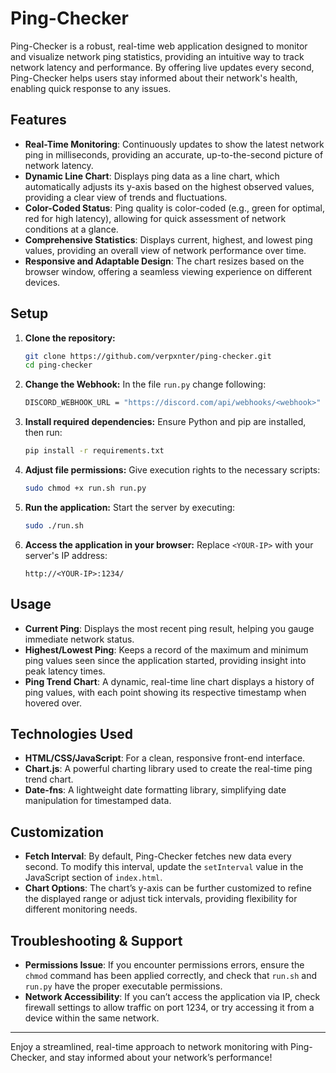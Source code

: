 # Ping-Checker

Ping-Checker is a robust, real-time web application designed to monitor and visualize network ping statistics, providing an intuitive way to track network latency and performance. By offering live updates every second, Ping-Checker helps users stay informed about their network's health, enabling quick response to any issues.

## Features

- **Real-Time Monitoring**: Continuously updates to show the latest network ping in milliseconds, providing an accurate, up-to-the-second picture of network latency.
- **Dynamic Line Chart**: Displays ping data as a line chart, which automatically adjusts its y-axis based on the highest observed values, providing a clear view of trends and fluctuations.
- **Color-Coded Status**: Ping quality is color-coded (e.g., green for optimal, red for high latency), allowing for quick assessment of network conditions at a glance.
- **Comprehensive Statistics**: Displays current, highest, and lowest ping values, providing an overall view of network performance over time.
- **Responsive and Adaptable Design**: The chart resizes based on the browser window, offering a seamless viewing experience on different devices.

## Setup

1. **Clone the repository:**
    ```bash
    git clone https://github.com/verpxnter/ping-checker.git
    cd ping-checker
    ```

2. **Change the Webhook:**
    In the file `run.py` change following:
    ```bash
    DISCORD_WEBHOOK_URL = "https://discord.com/api/webhooks/<webhook>"
    ```

3. **Install required dependencies:**
    Ensure Python and pip are installed, then run:
    ```bash
    pip install -r requirements.txt
    ```

4. **Adjust file permissions:**
    Give execution rights to the necessary scripts:
    ```bash
    sudo chmod +x run.sh run.py
    ```

5. **Run the application:**
    Start the server by executing:
    ```bash
    sudo ./run.sh
    ```

6. **Access the application in your browser:**
    Replace `<YOUR-IP>` with your server's IP address:
    ```
    http://<YOUR-IP>:1234/
    ```

## Usage

- **Current Ping**: Displays the most recent ping result, helping you gauge immediate network status.
- **Highest/Lowest Ping**: Keeps a record of the maximum and minimum ping values seen since the application started, providing insight into peak latency times.
- **Ping Trend Chart**: A dynamic, real-time line chart displays a history of ping values, with each point showing its respective timestamp when hovered over.

## Technologies Used

- **HTML/CSS/JavaScript**: For a clean, responsive front-end interface.
- **Chart.js**: A powerful charting library used to create the real-time ping trend chart.
- **Date-fns**: A lightweight date formatting library, simplifying date manipulation for timestamped data.

## Customization

- **Fetch Interval**: By default, Ping-Checker fetches new data every second. To modify this interval, update the `setInterval` value in the JavaScript section of `index.html`.
- **Chart Options**: The chart’s y-axis can be further customized to refine the displayed range or adjust tick intervals, providing flexibility for different monitoring needs.

## Troubleshooting & Support

- **Permissions Issue**: If you encounter permissions errors, ensure the `chmod` command has been applied correctly, and check that `run.sh` and `run.py` have the proper executable permissions.
- **Network Accessibility**: If you can’t access the application via IP, check firewall settings to allow traffic on port 1234, or try accessing it from a device within the same network.

---

Enjoy a streamlined, real-time approach to network monitoring with Ping-Checker, and stay informed about your network’s performance!

